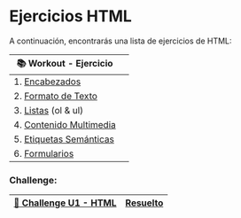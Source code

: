 # Ejercicios HTML

A continuación, encontrarás una lista de ejercicios de HTML:

| 📚 Workout - Ejercicio                                                                                                  |                   |
| -------------------------------------------------------------------------------------------------------------------------|---------------------------|
| 1. [Encabezados](https://stackblitz.com/edit/html-encabezados?file=index.html)                                           |                           |
| 2. [Formato de Texto](https://stackblitz.com/edit/html-formato-de-texto?file=index.html)                                 |                           |
| 3. [Listas](https://stackblitz.com/edit/html-listas-ordenadas-y-desordenadas?file=index.html) (ol & ul)                  |                           |
| 4. [Contenido Multimedia](https://stackblitz.com/edit/html-enlaces-imgenes-video-y-audio?file=index.html)                |                           |
| 5. [Etiquetas Semánticas](https://stackblitz.com/edit/html-etiquetas-semanticas?file=index.html)                         |                           |
| 6. [Formularios](https://stackblitz.com/edit/html-formularios?file=index.html)                                           |                           |

### Challenge:

| [🚀 Challenge U1 - HTML](https://stackblitz.com/edit/1-1-html-entregable?file=index.html)                        | [Resuelto](https://stackblitz.com/edit/1-1-html-entregable-9lmtpc?file=index.html)               |
| -------------------------------------------------------------------------------------------------------------------------|---------------------------|



